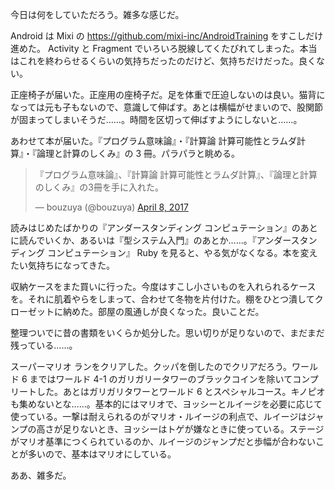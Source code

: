 今日は何をしていただろう。雑多な感じだ。

Android は Mixi の https://github.com/mixi-inc/AndroidTraining をすこしだけ進めた。 Activity と Fragment でいろいろ脱線してくたびれてしまった。本当はこれを終わらせるくらいの気持ちだったのだけど、気持ちだけだった。良くない。

正座椅子が届いた。正座用の座椅子だ。足を体重で圧迫しないのは良い。猫背になっては元も子もないので、意識して伸ばす。あとは横幅がせまいので、股関節が固まってしまいそうだ……。時間を区切って伸ばすようにしないと……。

あわせて本が届いた。『プログラム意味論』・『計算論 計算可能性とラムダ計算』・『論理と計算のしくみ』の 3 冊。パラパラと眺める。

<blockquote class="twitter-tweet" data-partner="tweetdeck"><p lang="ja" dir="ltr">『プログラム意味論』、『計算論 計算可能性とラムダ計算』、『論理と計算のしくみ』の3冊を手に入れた。</p>&mdash; bouzuya (@bouzuya) <a href="https://twitter.com/bouzuya/status/850594734703652864">April 8, 2017</a></blockquote>
<script async src="//platform.twitter.com/widgets.js" charset="utf-8"></script>

読みはじめたばかりの『アンダースタンディング コンピュテーション』のあとに読んでいくか、あるいは『型システム入門』のあとか……。『アンダースタンディング コンピュテーション』 Ruby を見ると、やる気がなくなる。本を変えたい気持ちになってきた。

収納ケースをまた買いに行った。今度はすこし小さいものを入れられるケースを。それに肌着やらをしまって、合わせて冬物を片付けた。棚をひとつ潰してクローゼットに納めた。部屋の風通しが良くなった。良いことだ。

整理ついでに昔の書類をいくらか処分した。思い切りが足りないので、まだまだ残っている……。

スーパーマリオ ランをクリアした。クッパを倒したのでクリアだろう。ワールド 6 まではワールド 4-1 のガリガリータワーのブラックコインを除いてコンプリートした。あとはガリガリタワーとワールド 6 とスペシャルコース。キノピオも集めないとな……。基本的にはマリオで、ヨッシーとルイージを必要に応じて使っている。一撃は耐えられるのがマリオ・ルイージの利点で、ルイージはジャンプの高さが足りないとき、ヨッシーはトゲが嫌なときに使っている。ステージがマリオ基準につくられているのか、ルイージのジャンプだと歩幅が合わないことが多いので、基本はマリオにしている。

ああ、雑多だ。

